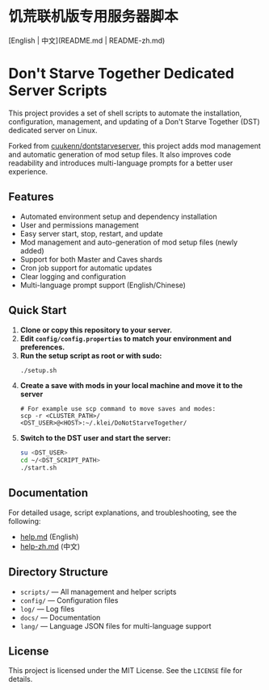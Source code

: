 # 饥荒联机版专用服务器脚本

[English | 中文](README.md | README-zh.md)

# Don't Starve Together Dedicated Server Scripts

This project provides a set of shell scripts to automate the installation, configuration, management, and updating of a Don't Starve Together (DST) dedicated server on Linux.

Forked from [cuukenn/dontstarveserver](https://github.com/cuukenn/dontstarveserver), this project adds mod management and automatic generation of mod setup files. It also improves code readability and introduces multi-language prompts for a better user experience.

## Features

- Automated environment setup and dependency installation
- User and permissions management
- Easy server start, stop, restart, and update
- Mod management and auto-generation of mod setup files (newly added)
- Support for both Master and Caves shards
- Cron job support for automatic updates
- Clear logging and configuration
- Multi-language prompt support (English/Chinese)

## Quick Start

1. **Clone or copy this repository to your server.**
2. **Edit `config/config.properties` to match your environment and preferences.**
3. **Run the setup script as root or with sudo:**
	```bash
	./setup.sh
	```
4. **Create a save with mods in your local machine and move it to the server**
	 ```
	 # For example use scp command to move saves and modes:
	 scp -r <CLUSTER_PATH>/ <DST_USER>@<HOST>:~/.klei/DoNotStarveTogether/
	 ```
5. **Switch to the DST user and start the server:**
	```bash
	su <DST_USER>
	cd ~/<DST_SCRIPT_PATH>
	./start.sh
	```

## Documentation

For detailed usage, script explanations, and troubleshooting, see the following:
- [help.md](docs/help.md) (English)
- [help-zh.md](docs/help-zh.md) (中文)

## Directory Structure

- `scripts/` — All management and helper scripts
- `config/` — Configuration files
- `log/` — Log files
- `docs/` — Documentation
- `lang/` — Language JSON files for multi-language support

## License

This project is licensed under the MIT License. See the `LICENSE` file for details.

